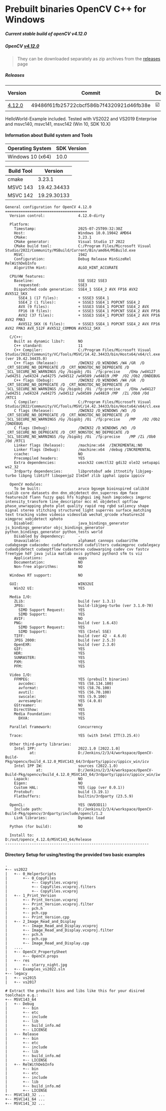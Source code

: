 # Prebuilt binaries OpenCV C++ for Windows

##### Current stable build of openCV v4.12.0

##### OpenCV [v4.12.0](https://github.com/opencv/opencv/releases/tag/v4.12.0)

> They can be downloaded separately as zip archives from the  [releases](https://github.com/thommyho/Cpp-OpenCV-Windows-PreBuilts/releases) page

##### Releases

| Version                                                                                 | Commit                                   | Debug                   | Release                 | RelWithDebInfo          | MSVC143 32Bit           | MSVC143 64Bit           | MSVC142 32Bit           | MSVC142 64Bit           | MSVC141 32 Bit | MSVC141 64 Bit | MSVC140 32 Bit | MSVC140 64 Bit | Example                 |
|-----------------------------------------------------------------------------------------|------------------------------------------|-------------------------|-------------------------|-------------------------|-------------------------|-------------------------|-------------------------|-------------------------|----------------|----------------|----------------|----------------|-------------------------|
| [4.12.0](https://github.com/thommyho/Cpp-OpenCV-Windows-PreBuilts/releases/tag/v4.12.0) | 49486f61fb25722cbcf586b7f4320921d46fb38e | :ballot_box_with_check: | :ballot_box_with_check: | :ballot_box_with_check: | :ballot_box_with_check: | :ballot_box_with_check: | :ballot_box_with_check: | :ballot_box_with_check: |                |                |                |                | :ballot_box_with_check: |

HelloWorld-Example included. Tested with VS2022 and VS2019 Enterprise and msvc140, msvc141, msvc142 (Win 10, SDK 10.X)

#### Information about Build system and Tools

| Operating System | SDK Version |
|------------------|-------------|
| Windows 10 (x64) | 10.0        |

| Build Tool | Version     |
|------------|-------------|
| cmake      | 3.23.1      |
| MSVC 143   | 19.42.34433 |
| MSVC 142   | 19.29.30133 |

```console
General configuration for OpenCV 4.12.0 =====================================
  Version control:               4.12.0-dirty

  Platform:
    Timestamp:                   2025-07-25T09:32:30Z
    Host:                        Windows 10.0.19042 AMD64
    CMake:                       3.23.1
    CMake generator:             Visual Studio 17 2022
    CMake build tool:            C:/Program Files/Microsoft Visual Studio/2022/Community/MSBuild/Current/Bin/amd64/MSBuild.exe
    MSVC:                        1942
    Configuration:               Debug Release MinSizeRel RelWithDebInfo
    Algorithm Hint:              ALGO_HINT_ACCURATE

  CPU/HW features:
    Baseline:                    SSE SSE2 SSE3
      requested:                 SSE3
    Dispatched code generation:  SSE4_1 SSE4_2 AVX FP16 AVX2 AVX512_SKX
      SSE4_1 (17 files):         + SSSE3 SSE4_1
      SSE4_2 (1 files):          + SSSE3 SSE4_1 POPCNT SSE4_2
      AVX (9 files):             + SSSE3 SSE4_1 POPCNT SSE4_2 AVX
      FP16 (0 files):            + SSSE3 SSE4_1 POPCNT SSE4_2 AVX FP16
      AVX2 (37 files):           + SSSE3 SSE4_1 POPCNT SSE4_2 AVX FP16 AVX2 FMA3
      AVX512_SKX (6 files):      + SSSE3 SSE4_1 POPCNT SSE4_2 AVX FP16 AVX2 FMA3 AVX_512F AVX512_COMMON AVX512_SKX

  C/C++:
    Built as dynamic libs?:      NO
    C++ standard:                11
    C++ Compiler:                C:/Program Files/Microsoft Visual Studio/2022/Community/VC/Tools/MSVC/14.42.34433/bin/Hostx64/x64/cl.exe  (ver 19.42.34435.0)
    C++ flags (Release):         /DWIN32 /D_WINDOWS /W4 /GR  /D _CRT_SECURE_NO_DEPRECATE /D _CRT_NONSTDC_NO_DEPRECATE /D _SCL_SECURE_NO_WARNINGS /Gy /bigobj /Oi  /fp:precise    /EHa /wd4127 /wd4251 /wd4324 /wd4275 /wd4512 /wd4589 /wd4819 /MP  /O2 /Ob2 /DNDEBUG 
    C++ flags (Debug):           /DWIN32 /D_WINDOWS /W4 /GR  /D _CRT_SECURE_NO_DEPRECATE /D _CRT_NONSTDC_NO_DEPRECATE /D _SCL_SECURE_NO_WARNINGS /Gy /bigobj /Oi  /fp:precise    /EHa /wd4127 /wd4251 /wd4324 /wd4275 /wd4512 /wd4589 /wd4819 /MP  /Zi /Ob0 /Od /RTC1 
    C Compiler:                  C:/Program Files/Microsoft Visual Studio/2022/Community/VC/Tools/MSVC/14.42.34433/bin/Hostx64/x64/cl.exe
    C flags (Release):           /DWIN32 /D_WINDOWS /W3  /D _CRT_SECURE_NO_DEPRECATE /D _CRT_NONSTDC_NO_DEPRECATE /D _SCL_SECURE_NO_WARNINGS /Gy /bigobj /Oi  /fp:precise    /MP   /O2 /Ob2 /DNDEBUG 
    C flags (Debug):             /DWIN32 /D_WINDOWS /W3  /D _CRT_SECURE_NO_DEPRECATE /D _CRT_NONSTDC_NO_DEPRECATE /D _SCL_SECURE_NO_WARNINGS /Gy /bigobj /Oi  /fp:precise    /MP /Zi /Ob0 /Od /RTC1 
    Linker flags (Release):      /machine:x64  /INCREMENTAL:NO 
    Linker flags (Debug):        /machine:x64  /debug /INCREMENTAL 
    ccache:                      NO
    Precompiled headers:         YES
    Extra dependencies:          wsock32 comctl32 gdi32 ole32 setupapi ws2_32
    3rdparty dependencies:       libprotobuf ade ittnotify libjpeg-turbo libpng libtiff libopenjp2 IlmImf zlib ipphal ippiw ippicv

  OpenCV modules:
    To be built:                 aruco bgsegm bioinspired calib3d ccalib core datasets dnn dnn_objdetect dnn_superres dpm face features2d flann fuzzy gapi hfs highgui img_hash imgcodecs imgproc intensity_transform line_descriptor mcc ml objdetect optflow phase_unwrapping photo plot quality rapid reg rgbd saliency shape signal stereo stitching structured_light superres surface_matching text tracking video videoio videostab wechat_qrcode xfeatures2d ximgproc xobjdetect xphoto
    Disabled:                    java_bindings_generator js_bindings_generator objc_bindings_generator python_bindings_generator python_tests world
    Disabled by dependency:      -
    Unavailable:                 alphamat cannops cudaarithm cudabgsegm cudacodec cudafeatures2d cudafilters cudaimgproc cudalegacy cudaobjdetect cudaoptflow cudastereo cudawarping cudev cvv fastcv freetype hdf java julia matlab ovis python2 python3 sfm ts viz
    Applications:                apps
    Documentation:               NO
    Non-free algorithms:         NO

  Windows RT support:            NO

  GUI:                           WIN32UI
    Win32 UI:                    YES

  Media I/O: 
    ZLib:                        build (ver 1.3.1)
    JPEG:                        build-libjpeg-turbo (ver 3.1.0-70)
      SIMD Support Request:      YES
      SIMD Support:              YES
    AVIF:                        NO
    PNG:                         build (ver 1.6.43)
      SIMD Support Request:      YES
      SIMD Support:              YES (Intel SSE)
    TIFF:                        build (ver 42 - 4.6.0)
    JPEG 2000:                   build (ver 2.5.3)
    OpenEXR:                     build (ver 2.3.0)
    GIF:                         YES
    HDR:                         YES
    SUNRASTER:                   YES
    PXM:                         YES
    PFM:                         YES

  Video I/O:
    FFMPEG:                      YES (prebuilt binaries)
      avcodec:                   YES (58.134.100)
      avformat:                  YES (58.76.100)
      avutil:                    YES (56.70.100)
      swscale:                   YES (5.9.100)
      avresample:                YES (4.0.0)
    GStreamer:                   NO
    DirectShow:                  YES
    Media Foundation:            YES
      DXVA:                      YES

  Parallel framework:            Concurrency

  Trace:                         YES (with Intel ITT(3.25.4))

  Other third-party libraries:
    Intel IPP:                   2022.1.0 [2022.1.0]
           at:                   D:/Jenkins/2/3/4/workspace/OpenCV-Build-Pkg/opencv/build_4.12.0_MSVC143_64/3rdparty/ippicv/ippicv_win/icv
    Intel IPP IW:                sources (2022.1.0)
              at:                D:/Jenkins/2/3/4/workspace/OpenCV-Build-Pkg/opencv/build_4.12.0_MSVC143_64/3rdparty/ippicv/ippicv_win/iw
    Lapack:                      NO
    Eigen:                       NO
    Custom HAL:                  YES (ipp (ver 0.0.1))
    Protobuf:                    build (3.19.1)
    Flatbuffers:                 builtin/3rdparty (23.5.9)

  OpenCL:                        YES (NVD3D11)
    Include path:                D:/Jenkins/2/3/4/workspace/OpenCV-Build-Pkg/opencv/3rdparty/include/opencl/1.2
    Link libraries:              Dynamic load

  Python (for build):            NO

  Install to:                    D:/out/opencv_4.12.0/MSVC143_64/Release
-----------------------------------------------------------------

```

#### Directory Setup for using/testing the provided two basic examples

```console
.
+-- vs2022
|   +-- 0_HelperScripts
|       +-- 0_CopyFiles
|           +-- CopyFiles.vcxproj
|           +-- CopyFiles.vcxproj.filters
|           +-- CopyFiles.vcxproj
|   +-- 1_Print_Version
|       +-- Print_Version.vcxproj
|       +-- Print_Version.vcxproj.filter
|       +-- pch.h
|       +-- pch.cpp
|       +-- Print_Version.cpp
|   +-- 2_Image_Read_and_Display
|       +-- Image_Read_and_Display.vcxproj
|       +-- Image_Read_and_Display.vcxproj.filter
|       +-- pch.h
|       +-- pch.cpp
|       +-- Image_Read_and_Display.cpp
|   ....
|   +-- OpenCV_PropertySheet
|       +-- OpenCV.props
|   +-- res
|       +-- starry_night.jpg
|   +-- Examples_vs2022.sln
+-- legacy
|   +-- vs2015
|   +-- vs2017

# Extract the prebuilt bins and libs like this for your disired toolchain e.g.:
+-- MSVC143_64
|   +-- Debug
|       +-- bin
|       +-- etc
|       +-- include
|       +-- lib
|       +-- build_info.md
|       +-- LICENSE
|   +-- Release
|       +-- bin
|       +-- etc
|       +-- include
|       +-- lib
|       +-- build_info.md
|       +-- LICENSE
|   +-- RelWithDebInfo
|       +-- bin
|       +-- etc
|       +-- include
|       +-- lib
|       +-- build_info.md
|       +-- LICENSE
+-- MSVC143_32 ...
+-- MSVC141_64 ...
+-- MSVC141_32 ...
```
